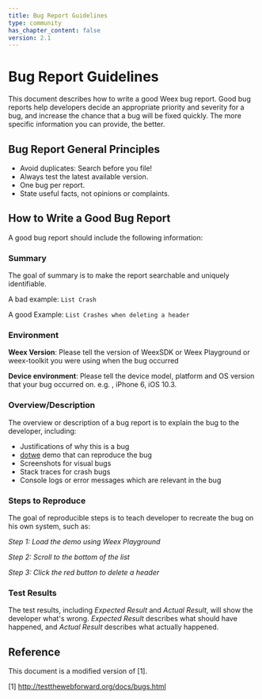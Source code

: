 ```yaml
---
title: Bug Report Guidelines
type: community
has_chapter_content: false
version: 2.1
---
```


# Bug Report Guidelines

This document describes how to write a good Weex bug report. Good bug reports help developers decide an appropriate priority and severity for a bug, and increase the chance that a bug will be fixed quickly. The more specific information you can provide, the better.

## Bug Report General Principles

- Avoid duplicates: Search before you file!
- Always test the latest available version.
- One bug per report.
- State useful facts, not opinions or complaints.

## How to Write a Good Bug Report

A good bug report should include the following information:

### Summary

The goal of summary is to make the report searchable and uniquely identifiable.

A bad example: `List Crash`

A good Example: `List Crashes when deleting a header`

### Environment

**Weex Version**: Please tell the version of WeexSDK or Weex Playground or weex-toolkit you were using when the bug occurred

**Device environment**: Please tell the device model, platform and OS version that your bug occurred on. e.g. , iPhone 6, iOS 10.3.

### Overview/Description

The overview or description of a bug report is to explain the bug to the developer, including:

- Justifications of why this is a bug
- [dotwe](http://dotwe.org/vue/) demo that can reproduce the bug
- Screenshots for visual bugs
- Stack traces for crash bugs
- Console logs or error messages which are relevant in the bug

### Steps to Reproduce

The goal of reproducible steps is to teach developer to recreate the bug on his own system, such as:

*Step 1: Load the demo using Weex Playground*

*Step 2: Scroll to the bottom of the list*

*Step 3: Click the red button to delete a header*

### Test Results

The test results, including *Expected Result* and *Actual Result*, will show the developer what's wrong. *Expected Result* describes what should have happened, and *Actual Result* describes what actually happened.

## Reference

This document is a modified version of [1].

 [1] http://testthewebforward.org/docs/bugs.html

